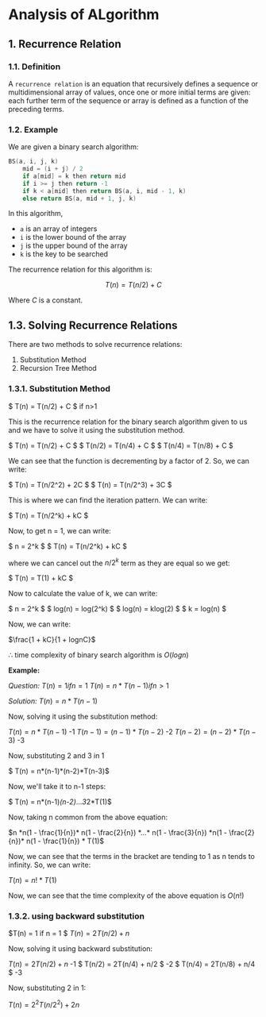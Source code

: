 # Analysis of ALgorithm #

## 1. Recurrence Relation ##

### 1.1. Definition ###

A `recurrence relation` is an equation that recursively defines a sequence or multidimensional array of values, once one or more initial terms are given: each further term of the sequence or array is defined as a function of the preceding terms.

### 1.2. Example ###

We are given a binary search algorithm:

```c++
BS(a, i, j, k)
    mid = (i + j) / 2
    if a[mid] = k then return mid
    if i >= j then return -1
    if k < a[mid] then return BS(a, i, mid - 1, k)
    else return BS(a, mid + 1, j, k)
```

In this algorithm,

- `a` is an array of integers
- `i` is the lower bound of the array
- `j` is the upper bound of the array
- `k` is the key to be searched

The recurrence relation for this algorithm is:

$$T(n) = T(n/2) + C$$

Where $C$ is a constant.

## 1.3. Solving Recurrence Relations ##

There are two methods to solve recurrence relations:

1. Substitution Method
2. Recursion Tree Method

### 1.3.1. Substitution Method ###

$ T(n) = T(n/2) + C $ if n>1

This is the recurrence relation for the binary search algorithm given to us and we have to solve it using the substitution method.

$ T(n) = T(n/2) + C $
$ T(n/2) = T(n/4) + C $
$ T(n/4) = T(n/8) + C $

We can see that the function is decrementing by a factor of 2. So, we can write:

$ T(n) = T(n/2^2) + 2C $
$ T(n) = T(n/2^3) + 3C $

This is where we can find the iteration pattern. We can write:

$ T(n) = T(n/2^k) + kC $

Now, to get n = 1, we can write:

$ n = 2^k $
$ T(n) = T(n/2^k) + kC $

where we can cancel out the $n/2^k$ term as they are equal so we get:

$ T(n) = T(1) + kC $

Now to calculate the value of k, we can write:

$ n = 2^k $
$ log(n) = log(2^k) $
$ log(n) = klog(2) $
$ k = log(n) $

Now, we can write:

$\frac{1 + kC}{1 + lognC}$

&therefore; time complexity of binary search algorithm is $O(logn)$

**Example:**

*Question:*
$T(n) = 1  if n = 1$
$T(n) = n*T(n-1) if n > 1$

*Solution:*
$T(n) = n*T(n-1)$

Now, solving it using the substitution method:

$T(n) = n*T(n-1)$   -1
$T(n-1) = (n-1)*T(n-2)$ -2
$T(n-2) = (n-2)*T(n-3)$ -3

Now, substituting 2 and 3 in 1

$ T(n) = n*(n-1)*(n-2)*T(n-3)$

Now, we'll take it to n-1 steps:

$ T(n) = n*(n-1)*(n-2)*...*3*2*T(1)$

Now, taking n common from the above equation:

$n *n(1 - \frac{1}{n})* n(1 - \frac{2}{n}) *...* n(1 - \frac{3}{n}) *n(1 - \frac{2}{n})* n(1 - \frac{1}{n}) * T(1)$

Now, we can see that the terms in the bracket are tending to 1 as n tends to infinity. So, we can write:

$T(n) = n! * T(1)$

Now, we can see that the time complexity of the above equation is $O(n!)$


### 1.3.2. using backward substitution ###

$T(n) = 1 if n = 1 $
$T(n) = 2T(n/2) + n$

Now, solving it using backward substitution:

$T(n) = 2T(n/2) + n$     -1
$ T(n/2) = 2T(n/4) + n/2 $  -2
$ T(n/4) = 2T(n/8) + n/4 $  -3

Now, substituting 2 in 1:

$T(n) = 2^2T(n/2^2) +2n$
